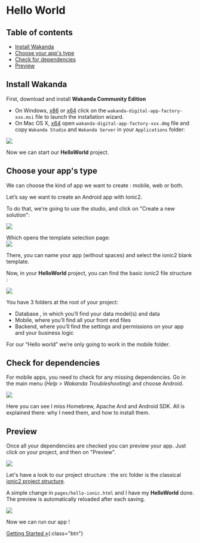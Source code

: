 ---
---

# Hello World

## Table of contents

- [Install Wakanda](#install-wakanda)
- [Choose your app's type](#choose-your-apps-type)
- [Check for dependencies](#check-for-dependencies)
- [Preview](#preview)


## Install Wakanda

First, download and install **Wakanda Community Edition**

- On Windows, [x86](https://github.com/Wakanda/wakanda-digital-app-factory/releases/download/v1.1.3/wakanda-community-all_1.1.3_x86.msi "download") or [x64](https://github.com/Wakanda/wakanda-digital-app-factory/releases/download/v1.1.3/wakanda-community-all_1.1.3_x64.msi "download") click on the `wakanda-digital-app-factory-xxx.msi` file to launch the installation wizard.
- On Mac OS X, [x64](https://github.com/Wakanda/wakanda-digital-app-factory/releases/download/v1.1.3/wakanda-community-all_1.1.3_x64.dmg "download") open `wakanda-digital-app-factory-xxx.dmg` file and copy `Wakanda Studio` and `Wakanda Server` in your `Applications` folder:

<img src="img/install-wakanda.png" />

Now we can start our **HelloWorld** project.  

## Choose your app's type
We can choose the kind of app we want to create : mobile, web or both.

Let’s say we want to create an Android app with Ionic2. 

To do that, we're going to use the studio, and click on "Create a new solution":

<img src="img/hp-initial.png"/>

Which opens the template selection page:  
<img src="img/hw-template-selection.png"/>


There, you can name your app (without spaces) and select the ionic2 blank template.

Now, in your **HelloWorld** project, you can find the basic ionic2 file structure :

<img src="img/hw-file-structure.png"/>  

You have 3 folders at the root of your project:

- Database , in which you’ll find your data model(s) and data  
- Mobile, where you’ll find all your front end files  
- Backend, where you’ll find the settings and permissions on your app and your business logic  

For our “Hello world” we’re only going to work in the mobile folder.


## Check for dependencies

For mobile apps, you need to check for any missing dependencies.
Go in the main menu  (_Help_ > _Wakanda Troubleshooting_) and choose Android.

<img src="img/hw-troubleshooting.png"/>

Here you can see I miss Homebrew, Apache And and Android SDK. All is explained there: why I need them, and how to install them.

## Preview  
Once all your dependencies are checked you can preview your app. 
Just click on your project, and then on "Preview".

<img src="img/hw-first-preview.png"/>


Let's have a look to our project structure : the src folder is the classical [ionic2 project structure](http://ionicframework.com/docs/v2/setup/tutorial/project-structure/ "ionic tutorial").

A simple change in `pages/hello-ionic.html` and I have my **HelloWorld** done.   
The preview is automatically reloaded after each saving.

<img src="img/hw-final-preview.png"/>

Now we can run our app !

[Getting Started »](index.html){:class="btn"}

